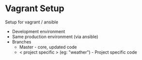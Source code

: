 # Vagrant Setup
Setup for vagrant / ansible 
* Development environment
* Same production environment (via ansible)
* Branches
    * Master - core, updated code
    * < project specific > (eg: "weather") - Project specific code